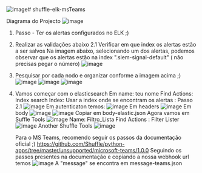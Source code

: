 ![image](https://github.com/user-attachments/assets/363c7705-d6b4-44af-9af8-f92cd49fa47b)# shuffle-elk-msTeams

Diagrama do Projecto
![image](https://github.com/user-attachments/assets/5dc1b9d0-301d-4055-a0b0-0b3b8a71a80e)
1. Passo - Ter os alertas configurados no ELK ;)
2. Realizar as validações abaixo
2.1 Verificar em que index os alertas estão a ser salvos
   Na imagem abaixo, selecionando um dos alertas, podemos observar que os alertas estão na index ".siem-signal-default" ( não precisas pegar o número)
   ![image](https://github.com/user-attachments/assets/c3488e20-ac7b-4813-9c66-c19dc5569295)
4. Pesquisar por cada nodo e organizar conforme a imagem acima ;)
   ![image](https://github.com/user-attachments/assets/4305f946-ca76-43ef-b9af-f2e5286fb8e9)
   ![image](https://github.com/user-attachments/assets/74740a22-bfa1-4c01-8996-7331506f2361)
   ![image](https://github.com/user-attachments/assets/3c22571e-af3f-4aa7-af00-c5a76cf5537d)
5. Vamos começar com o elasticsearch
   Em name: teu nome
   Find Actions: Index search
   Index: Usar a index onde se encontram os alertas : Passo 2.1
   ![image](https://github.com/user-attachments/assets/ffda3985-1b7b-4420-bfba-362414ee3a2c)
   Em autenticaton temos:
   ![image](https://github.com/user-attachments/assets/43938bb8-ba38-4925-bd54-757a2a95e6b3)
   Em headers
   ![image](https://github.com/user-attachments/assets/fa4c22a7-b922-4ae2-8503-95f92274d0a0)
   Em body
   ![image](https://github.com/user-attachments/assets/16eb7db9-2e7c-408c-b6c6-e5d033ba400d)
   ![image](https://github.com/user-attachments/assets/1edb577f-cc7c-426a-a5b1-ac9018303b2d)
   Copiar em body-elastic.json
   Agora vamos em Suffle Tools
   ![image](https://github.com/user-attachments/assets/7a69bf4e-df90-4d25-8c3d-a05767751682)
   Name: Filtro_Lista
   Find Actions : Filter Lister
   ![image](https://github.com/user-attachments/assets/5cc1c546-f6c3-44c4-b17b-0c7b4ae0dab5)
   Another Shuffle Tools
   ![image](https://github.com/user-attachments/assets/89f17697-a3c4-42f4-bc5d-507a7277bcf3)

   Para o MS Teams, recomendo seguir os passos da documentação oficial ;)
   https://github.com/Shuffle/python-apps/tree/master/unsupported/microsoft-teams/1.0.0
   Seguindo os passos presentes na documentação e copiando a nossa webhook url temos
   ![image](https://github.com/user-attachments/assets/433f6dd5-1cbe-47b8-8dc4-8890671f88a1)
   A "message" se encontra em message-teams.json
   


   

   




   





   
